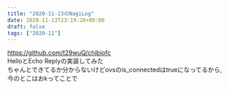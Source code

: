 ```yaml
---
title: "2020-11-13のNagiLog"
date: 2020-11-13T23:19:28+09:00
draft: false
tags: ["2020-11"]
---
```


https://github.com/t29wuQ/chibiofc
<br>
HelloとEcho Replyの実装してみた
<br>
ちゃんとできてるか分からないけどovsのis_connectedはtrueになってるから, 今のとこはおkってことで